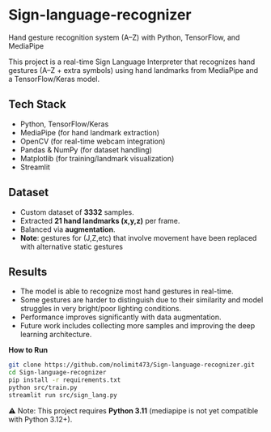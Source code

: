 # Sign-language-recognizer
Hand gesture recognition system (A–Z) with Python, TensorFlow, and MediaPipe

This project is a real-time Sign Language Interpreter that recognizes 
hand gestures (A–Z + extra symbols) using hand landmarks from MediaPipe
and a TensorFlow/Keras model.

## Tech Stack
- Python, TensorFlow/Keras
- MediaPipe (for hand landmark extraction)
- OpenCV (for real-time webcam integration)
- Pandas & NumPy (for dataset handling)
- Matplotlib (for training/landmark visualization)
- Streamlit

## Dataset ##
- Custom dataset of **3332** samples.
- Extracted **21 hand landmarks (x,y,z)** per frame.
- Balanced via **augmentation**.
- **Note**: gestures for (J,Z,etc) that involve movement have been replaced with alternative static gestures

## Results
- The model is able to recognize most hand gestures in real-time.
- Some gestures are harder to distinguish due to their similarity and model struggles in very bright/poor lighting conditions.
- Performance improves significantly with data augmentation.
- Future work includes collecting more samples and improving the deep learning architecture.

**How to Run**
```bash
git clone https://github.com/nolimit473/Sign-language-recognizer.git
cd Sign-language-recognizer
pip install -r requirements.txt
python src/train.py
streamlit run src/sign_lang.py
```
⚠️ Note: This project requires **Python 3.11** (mediapipe is not yet compatible with Python 3.12+).
